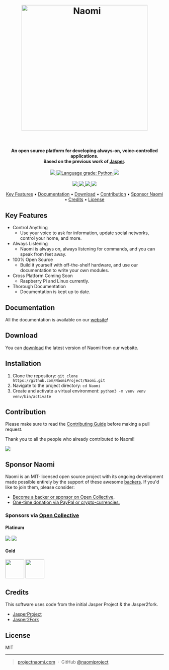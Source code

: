 <h1 align="center">
  <br>
  <a href="https://projectnaomi.com/naomi-logo.png"><img src="https://projectnaomi.com/naomi-logo.png" alt="Naomi" width="400"></a>
  <br>
  <br>
</h1>

<h4 align="center">An open source platform for developing always-on, voice-controlled applications. </br>
	Based on the previous work of <a href="http://jasperproject.github.io" target="_blank">Jasper</a>.
</h4>

<p align="center">
	<a href="">
    	<img src="https://img.shields.io/badge/python-v3.5-blue.svg">
    </a>
    <a href="https://lgtm.com/projects/g/NaomiProject/Naomi/context:python">
      <img alt="Language grade: Python" src="https://img.shields.io/lgtm/grade/python/g/NaomiProject/Naomi.svg?logo=lgtm&logoWidth=18"/>
    </a>
    <a href="https://requires.io/github/NaomiProject/Naomi/requirements/?branch=naomi-dev">
    	<img src="https://requires.io/github/NaomiProject/Naomi/requirements.svg?branch=naomi-dev">
    </a>
    </br>
    </br>
    <a href="https://github.com/naomiproject/naomi/issues">
    	<img src="https://img.shields.io/github/issues/naomiproject/naomi.svg">
    </a>
    <a href="">
    	<img src="https://img.shields.io/badge/contributions-welcome-orange.svg">
    </a>
    <a href="https://discord.gg/EVNQya3">
    	<img src="https://discordapp.com/api/guilds/320348612813127684/embed.png">
    </a>
    <a href="https://opensource.org/licenses/MIT">
    	<img src="https://img.shields.io/badge/license-MIT-blue.svg">
    </a>
</p>

<p align="center">
  <a href="#key-features">Key Features</a> •
  <a href="#documentation">Documentation</a> •
  <a href="#download">Download</a> •
  <a href="#contribution">Contribution</a> •
  <a href="#sponsor-naomi">Sponsor Naomi</a> •
  <a href="#credits">Credits</a> •
  <a href="#license">License</a>
</p>

## Key Features

* Control Anything
  * Use your voice to ask for information, update social networks, control your home, and more.
* Always Listening
  * Naomi is always on, always listening for commands, and you can speak from feet away.
* 100% Open Source
  * Build it yourself with off-the-shelf hardware, and use our documentation to write your own modules.
* Cross Platform Coming Soon
  * Raspberry Pi and Linux currently.
* Thorough Documentation
  * Documentation is kept up to date.

## Documentation

All the documentation is available on our [website](https://projectnaomi.com/dev/docs)!

## Download

You can [download](https://projectnaomi.com/download) the latest version of Naomi from our website.

## Installation

1.  Clone the repository:
    `git clone https://github.com/NaomiProject/Naomi.git`
2.  Navigate to the project directory:
    `cd Naomi`
3.  Create and activate a virtual environment:
    `python3 -m venv venv`
    `venv/bin/activate`

## Contribution

Please make sure to read the [Contributing Guide](https://github.com/NaomiProject/Naomi/blob/naomi-dev/CONTRIBUTING.md) before making a pull request.

Thank you to all the people who already contributed to Naomi!

<a href="https://github.com/naomiproject/naomi/graphs/contributors"><img src="https://opencollective.com/projectnaomi/contributors.svg?width=890" /></a>

## Sponsor Naomi

Naomi is an MIT-licensed open source project with its ongoing development made possible entirely by the support of these awesome [backers](https://github.com/naomiproject/naomi/blob/naomi-dev/BACKERS.md). If you'd like to join them, please consider:

- [Become a backer or sponsor on Open Collective](https://opencollective.com/projectnaomi).
- [One-time donation via PayPal or crypto-currencies.](https://projectnaomi.com/support-naomi/#One-time-Donations)

<h3>Sponsors via <a href="https://opencollective.com/projectnaomi">Open Collective</a></h3>

<h4>Platinum</h4>

<a href="https://opencollective.com/projectnaomi/tiers/platinum-sponsor/0/website" target="_blank" rel="noopener noreferrer"><img src="https://opencollective.com/projectnaomi/tiers/platinum-sponsor/0/avatar.svg?sanitize=true"></a>
<a href="https://opencollective.com/projectnaomi/tiers/platinum-sponsor/1/website" target="_blank" rel="noopener noreferrer"><img src="https://opencollective.com/projectnaomi/tiers/platinum-sponsor/1/avatar.svg?sanitize=true"></a>

<h4>Gold</h4>

<a href="https://opencollective.com/projectnaomi/tiers/gold-sponsor/0/website" target="_blank" rel="noopener noreferrer"><img src="https://opencollective.com/projectnaomi/tiers/gold-sponsor/0/avatar.svg?sanitize=true" height="60px"></a>
<a href="https://opencollective.com/projectnaomi/tiers/gold-sponsor/1/website" target="_blank" rel="noopener noreferrer"><img src="https://opencollective.com/projectnaomi/tiers/gold-sponsor/1/avatar.svg?sanitize=true" height="60px"></a>

## Credits

This software uses code from the initial Jasper Project & the Jasper2fork.

* [JasperProject](http://jasperproject.github.io/)
* [Jasper2Fork](https://github.com/andweber/j2f)

## License

MIT

---

> [projectnaomi.com](https://projectnaomi.com) &nbsp;&middot;&nbsp;
> GitHub [@naomiproject](https://github.com/naomiproject)
